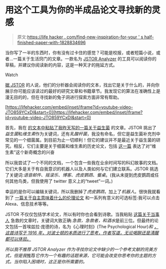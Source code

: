 # 用这个工具为你的半成品论文寻找新的灵感

> 原文:[https://life hacker . com/find-new-inspiration-for-your ' s half-finished-paper-with-1828834696](https://lifehacker.com/find-new-inspiration-for-your-half-finished-paper-with-1828834696)

当你写了一半的东西时，你有没有过卡住的感觉？可能是校报，或者短篇小说，或者...一篇关于生活窍门的文章。一款名为 [JSTOR Analyzer](https://www.jstor.org/analyze/) 的工具可以阅读你的草稿，并建议你阅读新的内容，这是一种天才的拖延方式。

Watch

[据 JSTOR](https://youtu.be/JTO859YCxDI) 的人说，他们的分析器会阅读你的文本，找出它是关于什么的，并向你展示你可能应该读过的最好的研究文章和书籍章节。我发现它的算法在准确性上是漫无目的的，但在寻找新的兔子洞进行探索方面非常有帮助。

 [https://lifehacker.com/embed/inset/iframe?id=youtube-video-JTO859YCxDI&start=0](https://lifehacker.com/embed/inset/iframe?id=youtube-video-JTO859YCxDI&start=0) 

首先，我在 [的文本中粘贴了我昨天写的一篇关于益生菌](https://vitals.lifehacker.com/probiotics-can-potentially-hurt-you-it-turns-out-1828803797) 的文章。JSTOR 挑出了*益生菌*和*维生素*作为关键词，还有*乳酸杆菌*，我没有命名，但它是益生菌补充剂中常见的一个细菌属。到目前为止一切顺利！但它的建议并不是最近关于益生菌的研究。相反，它们主要是关于细菌和维生素的历史论文，包括 [这一篇](https://www.jstor.org/stable/6995?cid=textanalyzer&resultItemClick=true&seq=1#metadata_info_tab_contents) 表达了对“维生素”这个新奇概念的兴奋

所以我尝试了一个不同的文档，一个包含一些我在业余时间写的科幻故事的文档。它们大多是关于有自我意识的机器人以及人类如何与它们建立联系。JSTOR 挑选了关键词:*语音邮件、摇滚乐、博客、虎皮鹦鹉、餐桌*。(我从未提到虎皮鹦鹉或任何其他鸟类，但我使用了 twitter 意义上的“tweet”一词。)

幸运的是你可以编辑关键词，所以我删掉了*虎皮鹦鹉*，加上了*机器人*。很快我就看到了 [一篇关于自主意味着什么的伦理论文](https://www.jstor.org/stable/10.1086/666328?cid=textanalyzer&resultItemClick=true) 和一系列有意义的可选标签:我可以点击 Alexa、信息技术等等。

JSTOR 不仅仅包括学术论文，所以有时你也会看到诗歌。当我粘贴 [这篇关于当事人](https://vitals.lifehacker.com/learn-these-first-aid-skills-for-wild-college-parties-1828530003) 急救的文章时，关键词大致正确:*急救，急救者，*和*酒水*是前三位。但最终的论文包括一首埃兹拉·庞德的诗，名为《心理时刻》(The Psychological Hour)*和 [，这首诗写于 1916 年，对波士顿的本质进行了思考，作者写道，无论喝醉还是清醒都可以体验。](https://www.jstor.org/stable/42804908?cid=textanalyzer&resultItemClick=true&seq=1#metadata_info_tab_contents)*

*所以我不推荐 JSTOR Analyzer 作为寻找你论文中缺少的一个参考文献的完美方式，但是我*推荐*它作为一个有趣的话题来源，它可能会改变你思考你的主题的方式。当你陷入困境时，这正是你所需要的。*